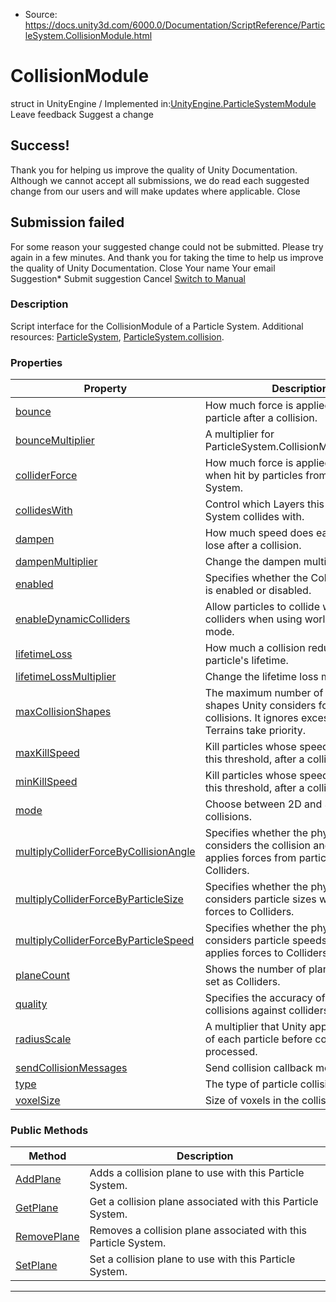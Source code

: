 * Source: https://docs.unity3d.com/6000.0/Documentation/ScriptReference/ParticleSystem.CollisionModule.html

# CollisionModule
struct in UnityEngine
/
Implemented in:[UnityEngine.ParticleSystemModule](https://docs.unity3d.com/6000.0/Documentation/ScriptReference/UnityEngine.ParticleSystemModule.html)
Leave feedback
Suggest a change
## Success!
Thank you for helping us improve the quality of Unity Documentation. Although we cannot accept all submissions, we do read each suggested change from our users and will make updates where applicable.
Close
## Submission failed
For some reason your suggested change could not be submitted. Please <a>try again</a> in a few minutes. And thank you for taking the time to help us improve the quality of Unity Documentation.
Close
Your name Your email Suggestion* Submit suggestion
Cancel
[Switch to Manual](https://docs.unity3d.com/6000.0/Documentation/Manual/class-ParticleSystem.html "Go to ParticleSystem Component in the Manual")
### Description
Script interface for the CollisionModule of a Particle System.
Additional resources: [ParticleSystem](https://docs.unity3d.com/6000.0/Documentation/ScriptReference/ParticleSystem.html), [ParticleSystem.collision](https://docs.unity3d.com/6000.0/Documentation/ScriptReference/ParticleSystem-collision.html).
### Properties
Property | Description  
---|---  
[bounce](https://docs.unity3d.com/6000.0/Documentation/ScriptReference/ParticleSystem.CollisionModule-bounce.html) | How much force is applied to each particle after a collision.  
[bounceMultiplier](https://docs.unity3d.com/6000.0/Documentation/ScriptReference/ParticleSystem.CollisionModule-bounceMultiplier.html) | A multiplier for ParticleSystem.CollisionModule.bounce.  
[colliderForce](https://docs.unity3d.com/6000.0/Documentation/ScriptReference/ParticleSystem.CollisionModule-colliderForce.html) | How much force is applied to a Collider when hit by particles from this Particle System.  
[collidesWith](https://docs.unity3d.com/6000.0/Documentation/ScriptReference/ParticleSystem.CollisionModule-collidesWith.html) | Control which Layers this Particle System collides with.  
[dampen](https://docs.unity3d.com/6000.0/Documentation/ScriptReference/ParticleSystem.CollisionModule-dampen.html) | How much speed does each particle lose after a collision.  
[dampenMultiplier](https://docs.unity3d.com/6000.0/Documentation/ScriptReference/ParticleSystem.CollisionModule-dampenMultiplier.html) | Change the dampen multiplier.  
[enabled](https://docs.unity3d.com/6000.0/Documentation/ScriptReference/ParticleSystem.CollisionModule-enabled.html) | Specifies whether the CollisionModule is enabled or disabled.  
[enableDynamicColliders](https://docs.unity3d.com/6000.0/Documentation/ScriptReference/ParticleSystem.CollisionModule-enableDynamicColliders.html) | Allow particles to collide with dynamic colliders when using world collision mode.  
[lifetimeLoss](https://docs.unity3d.com/6000.0/Documentation/ScriptReference/ParticleSystem.CollisionModule-lifetimeLoss.html) | How much a collision reduces a particle's lifetime.  
[lifetimeLossMultiplier](https://docs.unity3d.com/6000.0/Documentation/ScriptReference/ParticleSystem.CollisionModule-lifetimeLossMultiplier.html) | Change the lifetime loss multiplier.  
[maxCollisionShapes](https://docs.unity3d.com/6000.0/Documentation/ScriptReference/ParticleSystem.CollisionModule-maxCollisionShapes.html) | The maximum number of collision shapes Unity considers for particle collisions. It ignores excess shapes. Terrains take priority.  
[maxKillSpeed](https://docs.unity3d.com/6000.0/Documentation/ScriptReference/ParticleSystem.CollisionModule-maxKillSpeed.html) | Kill particles whose speed goes above this threshold, after a collision.  
[minKillSpeed](https://docs.unity3d.com/6000.0/Documentation/ScriptReference/ParticleSystem.CollisionModule-minKillSpeed.html) | Kill particles whose speed falls below this threshold, after a collision.  
[mode](https://docs.unity3d.com/6000.0/Documentation/ScriptReference/ParticleSystem.CollisionModule-mode.html) | Choose between 2D and 3D world collisions.  
[multiplyColliderForceByCollisionAngle](https://docs.unity3d.com/6000.0/Documentation/ScriptReference/ParticleSystem.CollisionModule-multiplyColliderForceByCollisionAngle.html) | Specifies whether the physics system considers the collision angle when it applies forces from particles to Colliders.  
[multiplyColliderForceByParticleSize](https://docs.unity3d.com/6000.0/Documentation/ScriptReference/ParticleSystem.CollisionModule-multiplyColliderForceByParticleSize.html) | Specifies whether the physics system considers particle sizes when it applies forces to Colliders.  
[multiplyColliderForceByParticleSpeed](https://docs.unity3d.com/6000.0/Documentation/ScriptReference/ParticleSystem.CollisionModule-multiplyColliderForceByParticleSpeed.html) | Specifies whether the physics system considers particle speeds when it applies forces to Colliders.  
[planeCount](https://docs.unity3d.com/6000.0/Documentation/ScriptReference/ParticleSystem.CollisionModule-planeCount.html) | Shows the number of planes currently set as Colliders.  
[quality](https://docs.unity3d.com/6000.0/Documentation/ScriptReference/ParticleSystem.CollisionModule-quality.html) | Specifies the accuracy of particle collisions against colliders in the Scene.  
[radiusScale](https://docs.unity3d.com/6000.0/Documentation/ScriptReference/ParticleSystem.CollisionModule-radiusScale.html) | A multiplier that Unity applies to the size of each particle before collisions are processed.  
[sendCollisionMessages](https://docs.unity3d.com/6000.0/Documentation/ScriptReference/ParticleSystem.CollisionModule-sendCollisionMessages.html) | Send collision callback messages.  
[type](https://docs.unity3d.com/6000.0/Documentation/ScriptReference/ParticleSystem.CollisionModule-type.html) | The type of particle collision to perform.  
[voxelSize](https://docs.unity3d.com/6000.0/Documentation/ScriptReference/ParticleSystem.CollisionModule-voxelSize.html) | Size of voxels in the collision cache.  
### Public Methods
Method | Description  
---|---  
[AddPlane](https://docs.unity3d.com/6000.0/Documentation/ScriptReference/ParticleSystem.CollisionModule.AddPlane.html) | Adds a collision plane to use with this Particle System.  
[GetPlane](https://docs.unity3d.com/6000.0/Documentation/ScriptReference/ParticleSystem.CollisionModule.GetPlane.html) | Get a collision plane associated with this Particle System.  
[RemovePlane](https://docs.unity3d.com/6000.0/Documentation/ScriptReference/ParticleSystem.CollisionModule.RemovePlane.html) | Removes a collision plane associated with this Particle System.  
[SetPlane](https://docs.unity3d.com/6000.0/Documentation/ScriptReference/ParticleSystem.CollisionModule.SetPlane.html) | Set a collision plane to use with this Particle System.  
* * *
